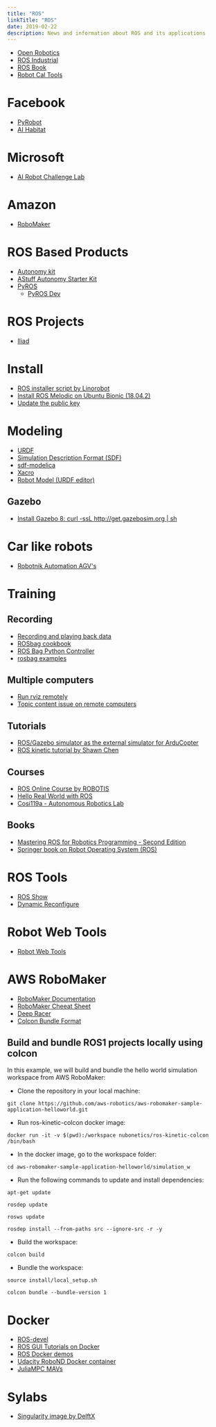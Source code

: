 ```yaml
---
title: "ROS"
linkTitle: "ROS"
date: 2019-02-22
description: News and information about ROS and its applications
---
```


- [Open Robotics](https://www.openrobotics.org/)
- [ROS Industrial](https://rosindustrial.org/)
- [ROS Book](https://ros-books.blogspot.com/)
- [Robot Cal Tools](https://github.com/Jmeyer1292/robot_cal_tools)

# Facebook

* [PyRobot](https://github.com/facebookresearch/pyrobot)
* [AI Habitat](https://aihabitat.org/)

# Microsoft
- [AI Robot Challenge Lab](https://github.com/Microsoft/AI-Robot-Challenge-Lab)

# Amazon
- [RoboMaker](https://aws.amazon.com/robomaker/)

# ROS Based Products

* [Autonomy kit](https://www.clearpathrobotics.com/autonomy-research-kit/)
* [AStuff Autonomy Starter Kit](https://autonomoustuff.com/product/autonomy-starter-kit/)
* [PyROS](http://pyros.info/)
    * [PyROS Dev](https://github.com/pyros-dev)

# ROS Projects

* [Iliad](https://github.com/LCAS/iliad)

# Install 

* [ROS installer script by Linorobot](https://github.com/linorobot/rosme)
* [Install ROS Melodic on Ubuntu Bionic (18.04.2)](http://wiki.ros.org/melodic/Installation/Ubuntu)
* [Update the public key](http://answers.ros.org/question/325039/apt-update-fails-cannot-install-pkgs-key-not-working/)

# Modeling

* [URDF](http://wiki.ros.org/urdf)
* [Simulation Description Format (SDF)](http://sdformat.org/)
* [sdf-modelica](https://github.com/robotology/sdf-modelica)
* [Xacro](http://wiki.ros.org/xacro)
* [Robot Model (URDF editor)](https://github.com/AdoHaha/modelrobot)

## Gazebo

* [Install Gazebo 8: curl -ssL http://get.gazebosim.org | sh](http://answers.gazebosim.org/question/17094/gazebo-8-installation-with-ros-integration/)

# Car like robots

* [Robotnik Automation AGV's](https://github.com/RobotnikAutomation/agvs)

# Training

## Recording

* [Recording and playing back data](http://wiki.ros.org/ROS/Tutorials/Recording%20and%20playing%20back%20data)
* [ROSbag cookbook](http://wiki.ros.org/rosbag/Cookbook)
* [ROS Bag Python Controller](https://github.com/masasin/pyrosbag)
* [rosbag examples](https://www.programcreek.com/python/example/89952/rosbag.Bag)

## Multiple computers

* [Run rviz remotely](http://users.umiacs.umd.edu/~cteo/umd-erratic-ros-data/README-rvis-remote)
* [Topic content issue on remote computers](https://github.com/ros/meta-ros/issues/134)

## Tutorials

* [ROS/Gazebo simulator as the external simulator for ArduCopter](http://docs.erlerobotics.com/simulation/intro)
* [ROS kinetic tutorial by Shawn Chen](https://www.youtube.com/watch?v=ehtUb55Rmmg&list=PLk51HrKSBQ8-jTgD0qgRp1vmQeVSJ5SQC&index=1)

## Courses

* [ROS Online Course by ROBOTIS](https://www.youtube.com/playlist?list=PLRG6WP3c31_U7TFGduEIJWVtkOw6AJjFf)
* [Hello Real World with ROS](https://online-learning.tudelft.nl/courses/hello-real-world-with-ros-robot-operating-systems/)
* [Cosi119a - Autonomous Robotics Lab](http://campusrover.org.s3-website-us-west-2.amazonaws.com/)

## Books

* [Mastering ROS for Robotics Programming - Second Edition](https://subscription.packtpub.com/book/hardware_and_creative/9781788478953)
* [Springer book on Robot Operating System (ROS)](http://www.riotu-lab.org/rosbook/)

# ROS Tools

* [ROS Show](https://github.com/dheera/rosshow)
* [Dynamic Reconfigure](http://wiki.ros.org/dynamic_reconfigure)

# Robot Web Tools

* [Robot Web Tools](http://robotwebtools.org/)

# AWS RoboMaker

* [RoboMaker Documentation](https://docs.aws.amazon.com/robomaker/latest/dg/what-is-robomaker.html)
* [RoboMaker Cheeat Sheet](https://www.techrepublic.com/article/aws-robomaker-a-cheat-sheet/)
* [Deep Racer](https://github.com/aws-robotics/aws-robomaker-sample-application-deepracer)
* [Colcon Bundle Format](https://github.com/colcon/colcon-bundle/blob/master/BUNDLE_FORMAT.md)

## Build and bundle ROS1 projects locally using colcon

In this example, we will build and bundle the hello world simulation workspace from AWS RoboMaker:

* Clone the repository in your local machine: 

`git clone https://github.com/aws-robotics/aws-robomaker-sample-application-helloworld.git`

* Run ros-kinetic-colcon docker image: 

`docker run -it -v $(pwd):/workspace nubonetics/ros-kinetic-colcon /bin/bash`

* In the docker image, go to the workspace folder: 

`cd aws-robomaker-sample-application-helloworld/simulation_w`

* Run the following commands to update and install dependencies:

`apt-get update`

`rosdep update`

`rosws update`

`rosdep install --from-paths src --ignore-src -r -y`

* Build the workspace:

`colcon build`

* Bundle the workspace:

`source install/local_setup.sh`

`colcon bundle --bundle-version 1`

# Docker

* [ROS-devel](https://github.com/Alabate/ros-devel)
* [ROS GUI Tutorials on Docker](http://wiki.ros.org/docker/Tutorials/GUI)
* [ROS Docker demos](https://github.com/ruffsl/ros_docker_demos)
* [Udacity RoboND Docker container](https://github.com/bpinaya/robond-docker)
* [JuliaMPC MAVs](https://github.com/JuliaMPC/MAVs)

# Sylabs

* [Singularity image by DelftX](https://courses.edx.org/courses/course-v1:DelftX+ROS1x+3T2018/f40348a2d8f648769ba3510c761c93a1/)
